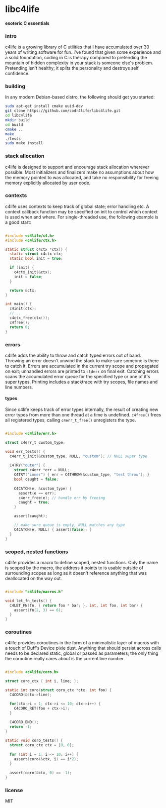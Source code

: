# libc4life
#### esoteric C essentials

### intro
c4life is a growing library of C utilities that I have accumulated over 30 years of writing software for fun. I've found that given some experience and a solid foundation, coding in C is therapy compared to pretending the mountain of hidden complexity in your stack is someone else's problem. Pretending isn't healthy; it splits the personality and destroys self confidence.

### building
In any modern Debian-based distro, the following should get you started:

```bash
sudo apt-get install cmake uuid-dev
git clone https://github.com/codr4life/libc4life.git
cd libc4life
mkdir build
cd build
cmake ..
make
./tests
sudo make install
```

### stack allocation
c4life is designed to support and encourage stack allocation wherever possible. Most initializers and finalizers make no assumptions about how the memory pointed to was allocated, and take no responsibility for freeing memory explicitly allocated by user code.

### contexts
c4life uses contexts to keep track of global state; error handling etc. A context callback function may be specified on init to control which context is used when and where. For single-threaded use, the following example is a good start:

```C

#include <c4life/c4.h>
#include <c4life/ctx.h>

static struct c4ctx *ctx() {
  static struct c4ctx ctx;
  static bool init = true;

  if (init) {
    c4ctx_init(&ctx);
    init = false;
  }

  return &ctx;
}

int main() {
  c4init(ctx);
  //...
  c4ctx_free(ctx());
  c4free();
  return 0;
}

```

### errors
c4life adds the ability to throw and catch typed errors out of band. Throwing an error doesn't unwind the stack to make sure someone is there to catch it. Errors are accumulated in the current try scope and propagated on exit; unhandled errors are printed to ```stderr``` on final exit. Catching errors scans the accumulated error queue for the specified type or one of it's super types. Printing includes a stacktrace with try scopes, file names and line numbers.

#### types
Since c4life keeps track of error types internally, the result of creating new error types from more than one thread at a time is undefined. ```c4free()``` frees all registered types, calling ```c4err_t_free()``` unregisters the type.

```C

#include <c4life/err.h>

struct c4err_t custom_type;

void err_tests() {
  c4err_t_init(&custom_type, NULL, "custom"); // NULL super type
  
  C4TRY("outer") {
    struct c4err *err = NULL;
    C4TRY("inner") { err = C4THROW(&custom_type, "test throw"); }
    bool caught = false;
    
    C4CATCH(e, &custom_type) {
      assert(e == err);
      c4err_free(e); // handle err by freeing
      caught = true;
    }

    assert(caught);

    // make sure queue is empty, NULL matches any type
    C4CATCH(e, NULL) { assert(false); }    
  }
}

```

### scoped, nested functions
c4life provides a macro to define scoped, nested functions. Only the name is scoped by the macro, the address it points to is usable outside of surrounding scopes as long as it doesn't reference anything that was deallocated on the way out.

```C

#include "c4life/macros.h"

void let_fn_tests() {
  C4LET_FN(fn, { return foo * bar; }, int, int foo, int bar) {
    assert(fn(2, 3) == 6); 
  }
}

```

### coroutines
c4life provides coroutines in the form of a minimalistic layer of macros with a touch of Duff's Device pixie dust. Anything that should persist across calls needs to be declared static, global or passed as parameters; the only thing the coroutine really cares about is the current line number.

```C

#include <c4life/coro.h>

struct coro_ctx { int i, line; };

static int coro(struct coro_ctx *ctx, int foo) {
  C4CORO(&ctx->line);

  for(ctx->i = 1; ctx->i <= 10; ctx->i++) {
    C4CORO_RET(foo + ctx->i);
  }
  
  C4CORO_END();
  return -1;
}

static void coro_tests() {
  struct coro_ctx ctx = {0, 0};
  
  for (int i = 1; i <= 10; i++) {
    assert(coro(&ctx, i) == i*2);
  }
  
  assert(coro(&ctx, 0) == -1);
}

```

### license
MIT